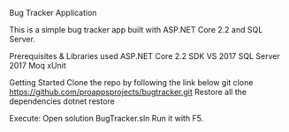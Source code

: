 

Bug Tracker Application

This is a simple bug tracker app built with ASP.NET Core 2.2 and SQL Server.

Prerequisites & Libraries used
ASP.NET Core 2.2 SDK
VS 2017
SQL Server 2017
Moq
xUnit

Getting Started
Clone the repo by following the link below
git clone https://github.com/proappsprojects/bugtracker.git
Restore all the dependencies
dotnet restore

Execute:
Open solution BugTracker.sln
Run it with F5.
